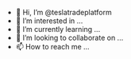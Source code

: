 - 👋 Hi, I’m @teslatradeplatform
- 👀 I’m interested in ...
- 🌱 I’m currently learning ...
- 💞️ I’m looking to collaborate on ...
- 📫 How to reach me ...

<!---
teslatradeplatform/teslatradeplatform is a ✨ special ✨ repository because its `README.md` (this file) appears on your GitHub profile.
You can click the Preview link to take a look at your changes.
--->
